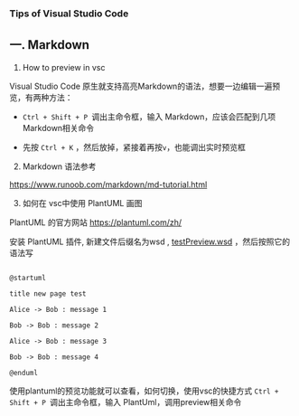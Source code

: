 ### Tips of Visual Studio Code


## 一. Markdown


1. How to preview in vsc

Visual Studio Code 原生就支持高亮Markdown的语法，想要一边编辑一遍预览，有两种方法：

* `Ctrl + Shift + P `调出主命令框，输入 Markdown，应该会匹配到几项 Markdown相关命令

* 先按 `Ctrl + K` ，然后放掉，紧接着再按` v `，也能调出实时预览框

2. Markdown 语法参考

<a href="https://www.runoob.com/markdown/md-tutorial.html">https://www.runoob.com/markdown/md-tutorial.html</a>



3. 如何在 vsc中使用 PlantUML 画图

PlantUML 的官方网站 <a href="https://plantuml.com/zh/">https://plantuml.com/zh/</a> 

安装 PlantUML 插件, 新建文件后缀名为wsd , <a href="./testPreview.wsd">testPreview.wsd</a> ，然后按照它的语法写

```

@startuml

title new page test

Alice -> Bob : message 1

Bob -> Bob : message 2

Alice -> Bob : message 3

Bob -> Bob : message 4

@enduml

```
使用plantuml的预览功能就可以查看，如何切换，使用vsc的快捷方式 `Ctrl + Shift + P `调出主命令框，输入 PlantUml，调用preview相关命令

<a href="./plant.png">
